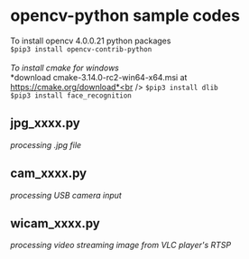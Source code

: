 # opencv-python sample codes
To install opencv 4.0.0.21 python packages<br />
`$pip3 install opencv-contrib-python`<br />
<br />
*To install cmake for windows* <br />
*download cmake-3.14.0-rc2-win64-x64.msi at https://cmake.org/download*<br />
`$pip3 install dlib`<br />
`$pip3 install face_recognition`<br />

## jpg_xxxx.py
*processing .jpg file*<br />

## cam_xxxx.py
*processing USB camera input*<br />

## wicam_xxxx.py
*processing video streaming image from VLC player's RTSP*<br />
